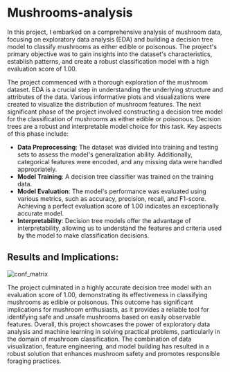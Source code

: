 # Mushrooms-analysis

In this project, I embarked on a comprehensive analysis of mushroom data, focusing on exploratory data analysis (EDA) and building a decision tree model to classify mushrooms as either edible or poisonous. The project's primary objective was to gain insights into the dataset's characteristics, establish patterns, and create a robust classification model with a high evaluation score of 1.00.

The project commenced with a thorough exploration of the mushroom dataset. EDA is a crucial step in understanding the underlying structure and attributes of the data. Various informative plots and visualizations were created to visualize the distribution of mushroom features.
The next significant phase of the project involved constructing a decision tree model for the classification of mushrooms as either edible or poisonous. Decision trees are a robust and interpretable model choice for this task. Key aspects of this phase include:
* <b>Data Preprocessing</b>: The dataset was divided into training and testing sets to assess the model's generalization ability. Additionally, categorical features were encoded, and any missing data were handled appropriately.
* <b>Model Training</b>: A decision tree classifier was trained on the training data.
* <b>Model Evaluation</b>: The model's performance was evaluated using various metrics, such as accuracy, precision, recall, and F1-score. Achieving a perfect evaluation score of 1.00 indicates an exceptionally accurate model.
* <b>Interpretability</b>: Decision tree models offer the advantage of interpretability, allowing us to understand the features and criteria used by the model to make classification decisions.

## Results and Implications:
![conf_matrix](https://github.com/akzmuk/Mushrooms-analysis/assets/113342466/c7b2fd79-3005-442c-a378-a5d4e5b28eaf)

The project culminated in a highly accurate decision tree model with an evaluation score of 1.00, demonstrating its effectiveness in classifying mushrooms as edible or poisonous. This outcome has significant implications for mushroom enthusiasts, as it provides a reliable tool for identifying safe and unsafe mushrooms based on easily observable features.
Overall, this project showcases the power of exploratory data analysis and machine learning in solving practical problems, particularly in the domain of mushroom classification. The combination of data visualization, feature engineering, and model building has resulted in a robust solution that enhances mushroom safety and promotes responsible foraging practices.





